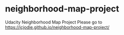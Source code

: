 # neighborhood-map-project
Udacity Neighborhood Map Project
Please go to https://jcjodie.github.io/neighborhood-map-project/

